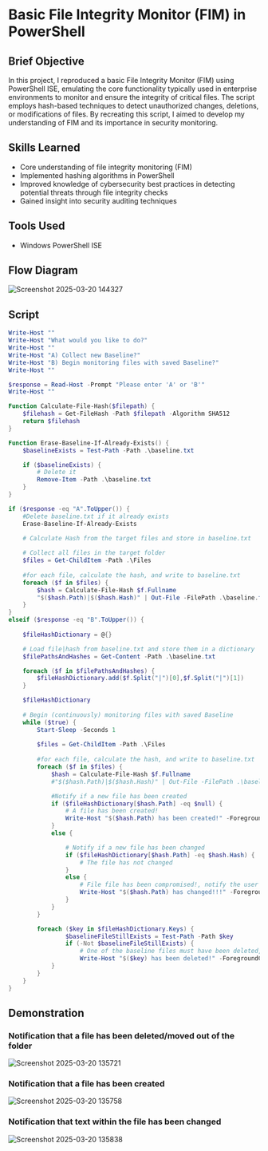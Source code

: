# Basic File Integrity Monitor (FIM) in PowerShell

## Brief Objective
In this project, I reproduced a basic File Integrity Monitor (FIM) using PowerShell ISE, emulating the core 
functionality typically used in enterprise environments to monitor and ensure the integrity of critical files. The 
script employs hash-based techniques to detect unauthorized changes, deletions, or modifications of files. By 
recreating this script, I aimed to develop my understanding of FIM and its importance in security monitoring.

## Skills Learned
- Core understanding of file integrity monitoring (FIM)
- Implemented hashing algorithms in PowerShell
- Improved knowledge of cybersecurity best practices in detecting potential threats through file integrity checks
- Gained insight into security auditing techniques

## Tools Used
- Windows PowerShell ISE

## Flow Diagram
![Screenshot 2025-03-20 144327](https://github.com/user-attachments/assets/9421a39c-b7d6-4285-9c0a-11b126b53a5e)


## Script
```powershell
Write-Host ""
Write-Host "What would you like to do?"
Write-Host ""
Write-Host "A) Collect new Baseline?"
Write-Host "B) Begin monitoring files with saved Baseline?"
Write-Host ""

$response = Read-Host -Prompt "Please enter 'A' or 'B'"
Write-Host ""

Function Calculate-File-Hash($filepath) {
    $filehash = Get-FileHash -Path $filepath -Algorithm SHA512
    return $filehash
}

Function Erase-Baseline-If-Already-Exists() {
    $baselineExists = Test-Path -Path .\baseline.txt

    if ($baselineExists) {
        # Delete it
        Remove-Item -Path .\baseline.txt
    }
}

if ($response -eq "A".ToUpper()) {
    #Delete baseline.txt if it already exists
    Erase-Baseline-If-Already-Exists

    # Calculate Hash from the target files and store in baseline.txt
    
    # Collect all files in the target folder
    $files = Get-ChildItem -Path .\Files
    
    #for each file, calculate the hash, and write to baseline.txt
    foreach ($f in $files) {
        $hash = Calculate-File-Hash $f.Fullname
        "$($hash.Path)|$($hash.Hash)" | Out-File -FilePath .\baseline.txt -Append
    }
}
elseif ($response -eq "B".ToUpper()) {
    
    $fileHashDictionary = @{}

    # Load file|hash from baseline.txt and store them in a dictionary
    $filePathsAndHashes = Get-Content -Path .\baseline.txt

    foreach ($f in $filePathsAndHashes) {
        $fileHashDictionary.add($f.Split("|")[0],$f.Split("|")[1])
    }

    $fileHashDictionary
    
    # Begin (continuously) monitoring files with saved Baseline
    while ($true) {
        Start-Sleep -Seconds 1
        
        $files = Get-ChildItem -Path .\Files
    
        #for each file, calculate the hash, and write to baseline.txt
        foreach ($f in $files) {
            $hash = Calculate-File-Hash $f.Fullname
            #"$($hash.Path)|$($hash.Hash)" | Out-File -FilePath .\baseline.txt -Append

            #Notify if a new file has been created
            if ($fileHashDictionary[$hash.Path] -eq $null) {
                # A file has been created!
                Write-Host "$($hash.Path) has been created!" -ForegroundColor Green 
            }
            else {

                # Notify if a new file has been changed
                if ($fileHashDictionary[$hash.Path] -eq $hash.Hash) {
                    # The file has not changed
                }
                else {
                    # File file has been compromised!, notify the user
                    Write-Host "$($hash.Path) has changed!!!" -ForegroundColor Red
                }
            }
        }

        foreach ($key in $fileHashDictionary.Keys) {
                $baselineFileStillExists = Test-Path -Path $key
                if (-Not $baselineFileStillExists) {
                    # One of the baseline files must have been deleted, notify the user
                    Write-Host "$($key) has been deleted!" -ForegroundColor DarkRed
            }
        }
    }
}
```

## Demonstration
### Notification that a file has been deleted/moved out of the folder
![Screenshot 2025-03-20 135721](https://github.com/user-attachments/assets/4f36fd4f-5347-4cc0-9869-a6296ea59afb)
### Notification that a file has been created
![Screenshot 2025-03-20 135758](https://github.com/user-attachments/assets/88816525-bce7-4fb4-9a76-c32d14efb78c)
### Notification that text within the file has been changed
![Screenshot 2025-03-20 135838](https://github.com/user-attachments/assets/c74b5d8a-d4d4-436d-a53b-bbad65c65bdf)



